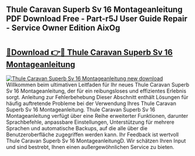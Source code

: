 ## Thule Caravan Superb Sv 16 Montageanleitung PDF Download Free - Part-r5J User Guide Repair - Service Owner Edition AixOg

# <h2><a href="http://df79eb.blite.top/?on=Thule+Caravan+Superb+Sv+16+Montageanleitung">🔗Download 👉🔴 Thule Caravan Superb Sv 16 Montageanleitung</a></h2>

[![Thule Caravan Superb Sv 16 Montageanleitung new download](https://i.imgur.com/lujVjoI.png)](http://df79eb.blite.top/?on=Thule+Caravan+Superb+Sv+16+Montageanleitung)
Willkommen beim ultimativen Leitfaden für Ihr neues Thule Caravan Superb Sv 16 Montageanleitung, der für ein reibungsloses und effizientes Erlebnis sorgt. Anleitung zur Fehlerbehebung Dieser Abschnitt enthält Lösungen für häufig auftretende Probleme bei der Verwendung Ihres Thule Caravan Superb Sv 16 Montageanleitung. Thule Caravan Superb Sv 16 Montageanleitung verfügt über eine Reihe erweiterter Funktionen, darunter Sprachbefehle, anpassbare Einstellungen, Unterstützung für mehrere Sprachen und automatische Backups, auf die alle über die Benutzeroberfläche zugegriffen werden kann. Ihr Feedback ist wertvoll Thule Caravan Superb Sv 16 MontageanleitungD. Wir schätzen Ihren Input und sind bestrebt, Ihnen einen außergewöhnlichen Service zu bieten.
